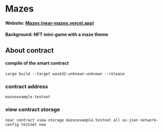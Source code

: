 # Mazes

#### Website: [Mazes (near-mazes.vercel.app)](https://near-mazes.vercel.app/)

#### **Background**: NFT mini-game with a maze theme

## About contract 

#### **compile of the smart contract** 

```
cargo build --target wasm32-unknown-unknown --release
```

[^INFO]: The above command is setting a flag to create a WebAssembly file.`build` `target` `.wasm`

### contract address

```
mazesexample.testnet
```

### view contract storage

```
near contract view-storage mazesexample.testnet all as-json network-config testnet now
```
